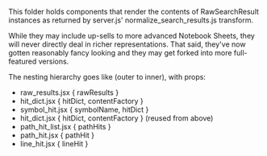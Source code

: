 This folder holds components that render the contents of RawSearchResult
instances as returned by server.js' normalize_search_results.js transform.

While they may include up-sells to more advanced Notebook Sheets, they will
never directly deal in richer representations.  That said, they've now gotten
reasonably fancy looking and they may get forked into more full-featured
versions.

The nesting hierarchy goes like (outer to inner), with props:
- raw_results.jsx { rawResults }
- hit_dict.jsx { hitDict, contentFactory }
- symbol_hit.jsx { symbolName, hitDict }
- hit_dict.jsx { hitDict, contentFactory } (reused from above)
- path_hit_list.jsx { pathHits }
- path_hit.jsx { pathHit }
- line_hit.jsx { lineHit }
